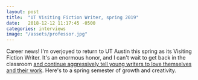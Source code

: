 ```yaml
---
layout: post
title:  "UT Visiting Fiction Writer, spring 2019"
date:   2018-12-12 11:17:45 -0500
categories: interviews
image: "/assets/professor.jpg"
---
```


Career news! I'm overjoyed to return to UT Austin this spring as its Visiting Fiction Writer. It's an enormous honor, and I can't wait to get back in the classroom [and continue aggressively tell young writers to love themselves and their work][skybrary]. Here's to a spring semester of growth and creativity.

[skybrary]: https://theamazingskybrary.wordpress.com/2015/12/14/my-last-day-at-skybridge-a-reflection/


